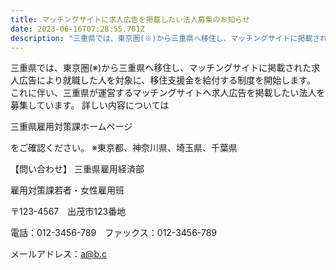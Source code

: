 ```yaml
---
title: マッチングサイトに求人広告を掲載したい法人募集のお知らせ
date: 2023-06-16T07:28:55.701Z
description: "三重県では、東京圏(※)から三重県へ移住し、マッチングサイトに掲載された求人広告により就職した人を対象に、移住支援金を給付する制度を開始します。 "
---
```

三重県では、東京圏(※)から三重県へ移住し、マッチングサイトに掲載された求人広告により就職した人を対象に、移住支援金を給付する制度を開始します。 これに伴い、三重県が運営するマッチングサイトへ求人広告を掲載したい法人を募集しています。 詳しい内容については

三重県雇用対策課ホームページ

をご確認ください。 ※東京都、神奈川県、埼玉県、千葉県 


【問い合わせ】 三重県雇用経済部


雇用対策課若者・女性雇用班

〒123-4567　出茂市123番地

電話：012-3456-789　ファックス：012-3456-789

メールアドレス：a@b.c